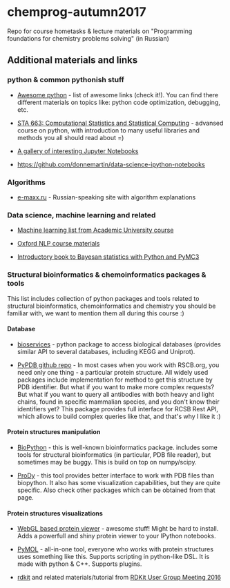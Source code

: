 # chemprog-autumn2017
Repo for course hometasks & lecture materials on "Programming foundations for chemistry problems solving" (in Russian)

## Additional materials and links

### python & common pythonish stuff

- [Awesome python](https://github.com/vinta/awesome-python) - list of awesome links (check it!). You can find there different materials on topics like: python code optimization, debugging, etc.

- [STA 663: Computational Statistics and Statistical Computing](http://people.duke.edu/~ccc14/sta-663-2017/) - advansed course on python, with introduction to many useful libraries and methods you all should read about =)

- [A gallery of interesting Jupyter Notebooks](https://github.com/jupyter/jupyter/wiki/A-gallery-of-interesting-Jupyter-Notebooks)

- https://github.com/donnemartin/data-science-ipython-notebooks

### Algorithms

- [e-maxx.ru](https://e-maxx.ru/algo/) - Russian-speaking site with algorithm explanations

### Data science, machine learning and related

- [Machine learning list from Academic University course](https://github.com/demidovakatya/vvedenie-mashinnoe-obuchenie)

- [Oxford NLP course materials](https://github.com/oxford-cs-deepnlp-2017/lectures)

- [Introductory book to Bayesan statistics with Python and PyMC3](https://github.com/aloctavodia/Statistical-Rethinking-with-Python-and-PyMC3)

### Structural bioinformatics & chemoinformatics packages & tools
This list includes collection of python packages and tools related to structural bioinformatics, chemoinformatics and chemistry you should be familiar with, we want to mention them all during this course :) 

#### Database 

- [bioservices](https://pythonhosted.org/bioservices/) - python package to access biological databases (provides similar API to several databases, including KEGG and Uniprot).

- [PyPDB github repo](https://github.com/williamgilpin/pypdb) - In most cases when you work with RSCB.org, you need only one thing - a particular protein structure. All widely used packages include implementation for method to get this structure by PDB identifier. But what if you want to make more complex requests? But what if you want to query all antibodies with both heavy and light chains, found in specific mammalian species, and you don't know their identifiers yet? This package provides full interface for RCSB Rest API, which allows to build complex queries like that, and that's why I like it :)

#### Protein structures manipulation

- [BioPython](http://biopython.org) - this is well-known bioinformatics package. includes some tools for structural bioinformatics (in particular, PDB file reader), but sometimes may be buggy. This is build on top on numpy/scipy.

- [ProDy](http://prody.csb.pitt.edu/) - this tool provides better interface to work with PDB files than biopython. It also has some visualization capabilities, but they are quite specific. Also check other packages which can be obtained from that page.

#### Protein structures visualizations
- [WebGL based protein viewer](https://github.com/arose/ngl) - awesome stuff! Might be hard to install. Adds a powerfull and shiny protein viewer to your IPython notebooks. 

- [PyMOL](http://pymol.org) - all-in-one tool, everyone who works with protein structures uses something like this. Supports scripting in python-like DSL. It is made with python & C++. Supports plugins.

- [rdkit](https://github.com/rdkit/rdkit) and related materials/tutorial from [RDKit User Group Meeting 2016](https://github.com/rdkit/UGM_2016)

